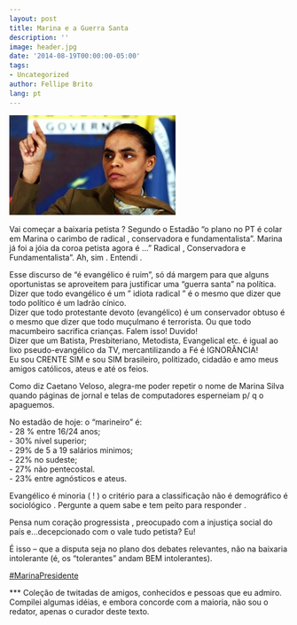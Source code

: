 ```yaml
---
layout: post
title: Marina e a Guerra Santa
description: ''
image: header.jpg
date: '2014-08-19T00:00:00-05:00'
tags:
- Uncategorized
author: Fellipe Brito
lang: pt
---
```


[![silvamain](/img/posts/2014/08/silvamain-300x180.jpg)](/img/posts/2014/08/silvamain.jpg)

Vai começar a baixaria petista ? Segundo o Estadão “o plano no PT é colar em
Marina o carimbo de radical , conservadora e fundamentalista”. Marina já foi a
jóia da coroa petista agora é …” Radical , Conservadora e Fundamentalista”.
Ah, sim . Entendi .

Esse discurso de “é evangélico é ruim”, só dá margem para que alguns
oportunistas se aproveitem para justificar uma “guerra santa” na política.  
Dizer que todo evangélico é um ” idiota radical ” é o mesmo que dizer que todo
político é um ladrão cínico.  
Dizer que todo protestante devoto (evangélico) é um conservador obtuso é o
mesmo que dizer que todo muçulmano é terrorista. Ou que todo macumbeiro
sacrifica crianças. Falem isso! Duvido!  
Dizer que um Batista, Presbiteriano, Metodista, Evangelical etc. é igual ao
lixo pseudo-evangélico da TV, mercantilizando a Fé é IGNORÂNCIA!  
Eu sou CRENTE SIM e sou SIM brasileiro, politizado, cidadão e amo meus amigos
católicos, ateus e até os feios.

Como diz Caetano Veloso, alegra-me poder repetir o nome de Marina Silva quando
páginas de jornal e telas de computadores esperneiam p/ q o apaguemos.

No estadão de hoje: o “marineiro” é:  
\- 28 % entre 16/24 anos;  
\- 30% nível superior;  
\- 29% de 5 a 19 salários minimos;  
\- 22% no sudeste;  
\- 27% não pentecostal.  
\- 23% entre agnósticos e ateus.

Evangélico é minoria ( ! ) o critério para a classificação não é demográfico é
sociológico . Pergunte a quem sabe e tem peito para responder .

Pensa num coração progressista , preocupado com a injustiça social do país
e…decepcionado com o vale tudo petista? Eu!

É isso – que a disputa seja no plano dos debates relevantes, não na baixaria
intolerante (é, os “tolerantes” andam BEM intolerantes).

[‪#‎MarinaPresidente‬](https://www.facebook.com/hashtag/marinapresidente?source=feed_text&story_id=10152647866229161)

*** Coleção de twitadas de amigos, conhecidos e pessoas que eu admiro.
Compilei algumas idéias, e embora concorde com a maioria, não sou o redator,
apenas o curador deste texto.

